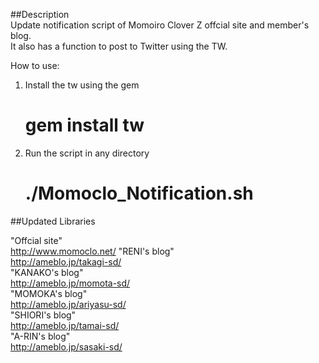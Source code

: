##Description  
Update notification script of Momoiro Clover Z offcial site and member's blog.  
It also has a function to post to Twitter using the TW.  

How to use:  
1. Install the tw using the gem  
    # gem install tw  
2. Run the script in any directory  
    # ./Momoclo_Notification.sh  

##Updated Libraries  

"Offcial site"  
http://www.momoclo.net/
"RENI's blog"  
http://ameblo.jp/takagi-sd/  
"KANAKO's blog"  
http://ameblo.jp/momota-sd/  
"MOMOKA's blog"  
http://ameblo.jp/ariyasu-sd/  
"SHIORI's blog"  
http://ameblo.jp/tamai-sd/  
"A-RIN's blog"  
http://ameblo.jp/sasaki-sd/  
